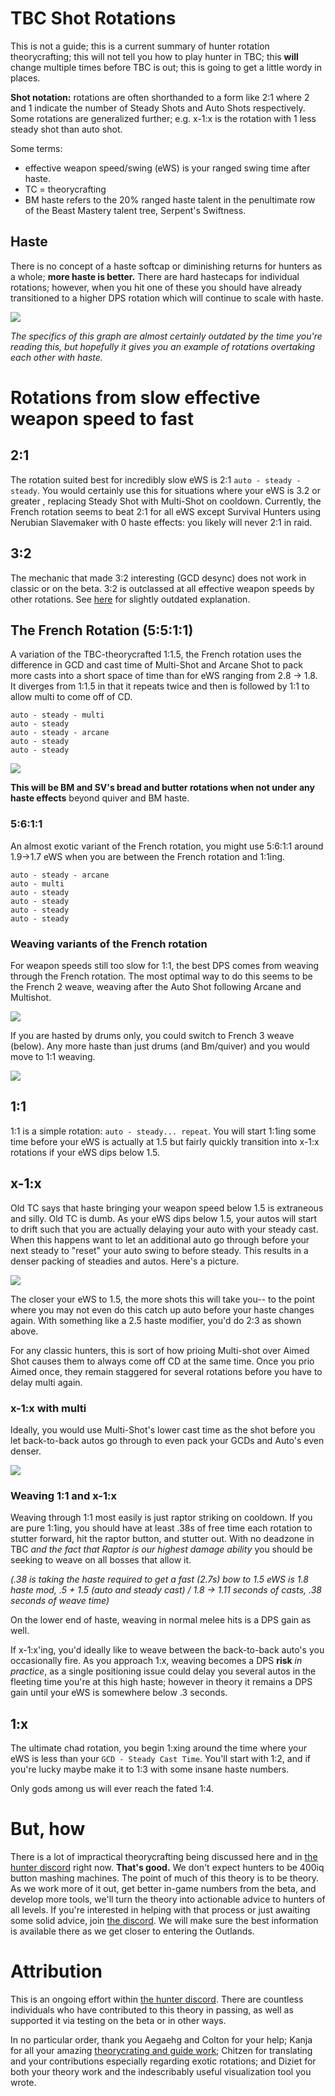 # TBC Shot Rotations

This is not a guide; this is a current summary of hunter rotation theorycrafting; this will not tell you how to play hunter in TBC; this **will** change multiple times before TBC is out; this is going to get a little wordy in places.

**Shot notation:** rotations are often shorthanded to a form like 2:1 where 2 and 1 indicate the number of Steady Shots and Auto Shots respectively.  Some rotations are generalized further; e.g. x-1:x is the rotation with 1 less steady shot than auto shot.

Some terms:
 - effective weapon speed/swing (eWS) is your ranged swing time after haste.
 - TC = theorycrafting
 - BM haste refers to the 20% ranged haste talent in the penultimate row of the Beast Mastery talent tree, Serpent's Swiftness.

## Haste

There is no concept of a haste softcap or diminishing returns for hunters as a whole; **more haste is better.**  There are hard hastecaps for individual rotations; however, when you hit one of these you should have already transitioned to a higher DPS rotation which will continue to scale with haste.  

![](./rotations.png)

_The specifics of this graph are almost certainly outdated by the time you're reading this, but hopefully it gives you an example of rotations overtaking each other with haste._

# Rotations from slow effective weapon speed to fast

## 2:1

The rotation suited best for incredibly slow eWS is 2:1 `auto - steady - steady`.  You would certainly use this for situations where your eWS is 3.2 or greater , replacing Steady Shot with Multi-Shot on cooldown.  Currently, the French rotation seems to beat 2:1 for all eWS except Survival Hunters using Nerubian Slavemaker with 0 haste effects: you likely will never 2:1 in raid.

## 3:2

The mechanic that made 3:2 interesting (GCD desync) does not work in classic or on the beta.  3:2 is outclassed at all effective weapon speeds by other rotations. See [here](https://boukx.github.io/threetwo/) for slightly outdated explanation.

## The French Rotation (5:5:1:1)

A variation of the TBC-theorycrafted 1:1.5, the French rotation uses the difference in GCD and cast time of Multi-Shot and Arcane Shot to pack more casts into a short space of time than for eWS ranging from 2.8 -> 1.8.  It diverges from 1:1.5 in that it repeats twice and then is followed by 1:1 to allow multi to come off of CD.

```
auto - steady - multi
auto - steady
auto - steady - arcane
auto - steady
auto - steady
```

![](./french.png)

**This will be BM and SV's bread and butter rotations when not under any haste effects** beyond quiver and BM haste.

### 5:6:1:1 

An almost exotic variant of the French rotation, you might use 5:6:1:1 around 1.9->1.7 eWS when you are between the French rotation and 1:1ing.

```
auto - steady - arcane
auto - multi
auto - steady
auto - steady
auto - steady
auto - steady
```

### Weaving variants of the French rotation

For weapon speeds still too slow for 1:1, the best DPS comes from weaving through the French rotation.  The most optimal way to do this seems to be the French 2 weave, weaving after the Auto Shot following Arcane and Multishot.

![](./french2w.png)

If you are hasted by drums only, you could switch to French 3 weave (below).  Any more haste than just drums (and Bm/quiver) and you would move to 1:1 weaving.

![](./french3w.png)

## 1:1

1:1 is a simple rotation: `auto - steady... repeat`.  You will start 1:1ing some time before your eWS is actually at 1.5 but fairly quickly transition into x-1:x rotations if your eWS dips below 1.5.

## x-1:x

Old TC says that haste bringing your weapon speed below 1.5 is extraneous and silly.  Old TC is dumb.  As your eWS dips below 1.5, your autos will start to drift such that you are actually delaying your auto with your steady cast.  When this happens want to let an additional auto go through before your next steady to "reset" your auto swing to before steady.  This results in a denser packing of steadies and autos.  Here's a picture.

![](/delay.png)

The closer your eWS to 1.5, the more shots this will take you-- to the point where you may not even do this catch up auto before your haste changes again.  With something like a 2.5 haste modifier, you'd do 2:3 as shown above.

For any classic hunters, this is sort of how prioing Multi-shot over Aimed Shot causes them to always come off CD at the same time.  Once you prio Aimed once, they remain staggered for several rotations before you have to delay multi again.

### x-1:x with multi

Ideally, you would use Multi-Shot's lower cast time as the shot before you let back-to-back autos go through to even pack your GCDs and Auto's even denser.

![](/delaywithmulti.png)


### Weaving 1:1 and x-1:x

Weaving through 1:1 most easily is just raptor striking on cooldown.  If you are pure 1:1ing, you should have at least .38s of free time each rotation to stutter forward, hit the raptor button, and stutter out.  With no deadzone in TBC _and the fact that Raptor is our highest damage ability_ you should be seeking to weave on all bosses that allow it.

_(.38 is taking the haste required to get a fast (2.7s) bow to 1.5 eWS is 1.8 haste mod, .5 + 1.5 (auto and steady cast) / 1.8 -> 1.11 seconds of casts, .38 seconds of weave time)_

On the lower end of haste, weaving in normal melee hits is a DPS gain as well.

If x-1:x'ing, you'd ideally like to weave between the back-to-back auto's you occasionally fire.  As you approach 1:x, weaving becomes a DPS **risk** _in practice_, as a single positioning issue could delay you several autos in the fleeting time you're at this high haste; however in theory it remains a DPS gain until your eWS is somewhere below .3 seconds.

## 1:x

The ultimate chad rotation, you begin 1:xing around the time where your eWS is less than your `GCD - Steady Cast Time`.  You'll start with 1:2, and if you're lucky maybe make it to 1:3 with some insane haste numbers.

Only gods among us will ever reach the fated 1:4.

# But, how

There is a lot of impractical theorycrafting being discussed here and in [the hunter discord](https://discord.gg/8TVHxRr) right now.  **That's good.**  We don't expect hunters to be 400iq button mashing machines.  The point of much of this theory is to be theory.  As we work more of it out, get better in-game numbers from the beta, and develop more tools, we'll turn the theory into actionable advice to hunters of all levels.  If you're interested in helping with that process or just awaiting some solid advice, join [the discord](https://discord.gg/8TVHxRr).  We will  make sure the best information is available there as we get closer to entering the Outlands.

# Attribution

This is an ongoing effort within [the hunter discord](https://discord.gg/8TVHxRr).  There are countless individuals who have contributed to this theory in passing, as well as supported it via testing on the beta or in other ways. 

In no particular order, thank you Aegaehg and Colton for your help; Kanja for all your amazing [theorycrating and guide work](https://chasseur-bc.jimdofree.com/); Chitzen for translating and your contributions especially regarding exotic rotations; and Diziet for both your theory work and the indescribably useful visualization tool you wrote.